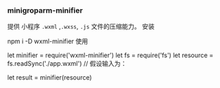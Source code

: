 ### minigroparm-minifier

提供 小程序 `.wxml` ,`.wxss`, `.js` 文件的压缩能力。
安装

npm i -D wxml-minifier
使用

let minifier = require('wxml-minifier')
let fs = require('fs')
let resource = fs.readSync('./app.wxml') // 假设输入为：<view class="home"    ></view>       <!-- test -->
 
let result = minifier(resource)
